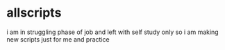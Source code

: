 # allscripts
i am in struggling phase of job and left with self study only so i am making new scripts just for me and practice
